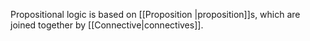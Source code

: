 Propositional logic is based on [[Proposition |proposition]]s, which are joined together by [[Connective|connectives]].


